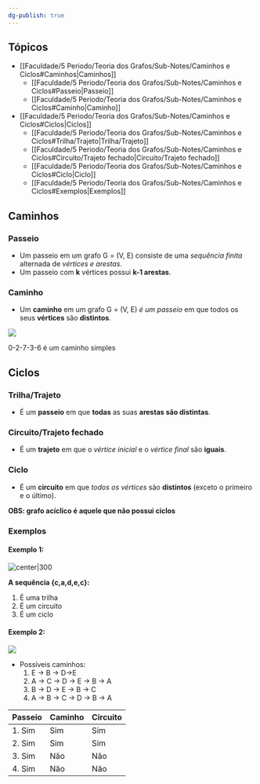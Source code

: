 ```yaml
---
dg-publish: true
---
```

## Tópicos
- [[Faculdade/5 Periodo/Teoria dos Grafos/Sub-Notes/Caminhos e Ciclos#Caminhos\|Caminhos]]
	- [[Faculdade/5 Periodo/Teoria dos Grafos/Sub-Notes/Caminhos e Ciclos#Passeio\|Passeio]]
	- [[Faculdade/5 Periodo/Teoria dos Grafos/Sub-Notes/Caminhos e Ciclos#Caminho\|Caminho]]
- [[Faculdade/5 Periodo/Teoria dos Grafos/Sub-Notes/Caminhos e Ciclos#Ciclos\|Ciclos]]
	- [[Faculdade/5 Periodo/Teoria dos Grafos/Sub-Notes/Caminhos e Ciclos#Trilha/Trajeto\|Trilha/Trajeto]]
	- [[Faculdade/5 Periodo/Teoria dos Grafos/Sub-Notes/Caminhos e Ciclos#Circuito/Trajeto fechado\|Circuito/Trajeto fechado]]
	- [[Faculdade/5 Periodo/Teoria dos Grafos/Sub-Notes/Caminhos e Ciclos#Ciclo\|Ciclo]]
	- [[Faculdade/5 Periodo/Teoria dos Grafos/Sub-Notes/Caminhos e Ciclos#Exemplos\|Exemplos]]

## Caminhos
### Passeio
- Um passeio em um grafo G = (V, E) consiste de uma *sequência finita* alternada de *vértices e arestas*.
- Um passeio com **k** vértices possui **k-1 arestas**.
### Caminho
- Um **caminho** em um grafo G = (V, E) *é um passeio* em que todos os seus **vértices** são **distintos**.

![](https://www.ime.usp.br/~pf/algoritmos_para_grafos/aulas/figs/Sedgewick-Wayne/TinyNetwork-x.png)

0-2-7-3-6 é um caminho simples

## Ciclos 
### Trilha/Trajeto
- É um **passeio** em que **todas** as suas **arestas são distintas**.

### Circuito/Trajeto fechado
- É um **trajeto** em que o *vértice inicial* e o *vértice final* são **iguais**.

### Ciclo
- É um **circuito** em que *todos os vértices* são **distintos** (exceto o primeiro e o último).

**OBS: grafo acíclico é aquele que não possui ciclos**

### Exemplos
#### Exemplo 1:

![center|300](https://i.imgur.com/GVOIAAM.png)

**A sequência {c,a,d,e,c}:**
1. É uma trilha
2. É um circuito
3. É um ciclo

#### Exemplo 2:

![](https://i.imgur.com/iFCBiAG.png)

- Possíveis caminhos:
	1. E → B → D→E
	2. A → C → D → E → B → A
	3. B → D → E → B → C
	4.  A → B → C → D → B → A


| Passeio | Caminho | Circuito |
| ------- | ------- | -------- |
| 1. Sim  | Sim     | Sim      |
| 2. Sim  | Sim     | Sim      |
| 3. Sim  | Não     | Não      |
| 4. Sim  | Não     | Não         |
